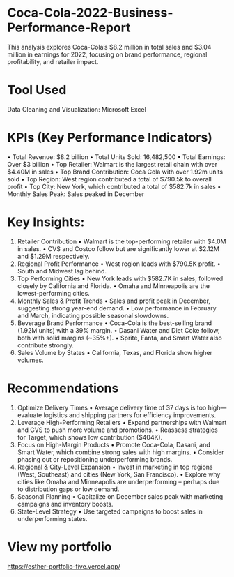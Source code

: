 # Coca-Cola-2022-Business-Performance-Report
This analysis explores Coca-Cola’s $8.2 million in total sales and $3.04 million in earnings for 2022, focusing on brand performance, regional profitability, and retailer impact. 
# Tool Used
Data Cleaning and Visualization: Microsoft Excel

# KPIs (Key Performance Indicators)
•	Total Revenue: $8.2 billion
•	Total Units Sold: 16,482,500
•	Total Earnings: Over $3 billion
•	Top Retailer: Walmart is the largest retail chain with over $4.40M in sales
•	Top Brand Contribution: Coca Cola with over 1.92m units sold
•	Top Region: West region contributed a total of $790.5k to overall profit
•	Top City: New York, which contributed a total of $582.7k in sales
•	Monthly Sales Peak: Sales peaked in December

# Key Insights:
1.	Retailer Contribution
	•	Walmart is the top-performing retailer with $4.0M in sales.
	•	CVS and Costco follow but are significantly lower at $2.12M and $1.29M respectively.
2.	Regional Profit Performance
	•	West region leads with $790.5K profit.
	•	South and Midwest lag behind.
3.	Top Performing Cities
	•	New York leads with $582.7K in sales, followed closely by California and Florida.
	•	Omaha and Minneapolis are the lowest-performing cities.
4.	Monthly Sales & Profit Trends
	•	Sales and profit peak in December, suggesting strong year-end demand.
	•	Low performance in February and March, indicating possible seasonal slowdowns.
5.	Beverage Brand Performance
	•	Coca-Cola is the best-selling brand (1.92M units) with a 39% margin.
	•	Dasani Water and Diet Coke follow, both with solid margins (~35%+).
	•	Sprite, Fanta, and Smart Water also contribute strongly.
6.	Sales Volume by States
	•	California, Texas, and Florida show higher volumes.
# Recommendations
1. Optimize Delivery Times
•	Average delivery time of 37 days is too high—evaluate logistics and shipping partners for efficiency improvements.
2. Leverage High-Performing Retailers
•	Expand partnerships with Walmart and CVS to push more volume and promotions.
•	Reassess strategies for Target, which shows low contribution ($404K).
3. Focus on High-Margin Products
•	Promote Coca-Cola, Dasani, and Smart Water, which combine strong sales with high margins.
•	Consider phasing out or repositioning underperforming brands.
4. Regional & City-Level Expansion
•	Invest in marketing in top regions (West, Southeast) and cities (New York, San Francisco).
•	Explore why cities like Omaha and Minneapolis are underperforming – perhaps due to distribution gaps or low demand.
5. Seasonal Planning
•	Capitalize on December sales peak with marketing campaigns and inventory boosts.
6. State-Level Strategy
•	Use targeted campaigns to boost sales in underperforming states.

# View my portfolio
https://esther-portfolio-five.vercel.app/

